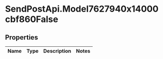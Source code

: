 # SendPostApi.Model7627940x14000cbf860False

## Properties
Name | Type | Description | Notes
------------ | ------------- | ------------- | -------------


